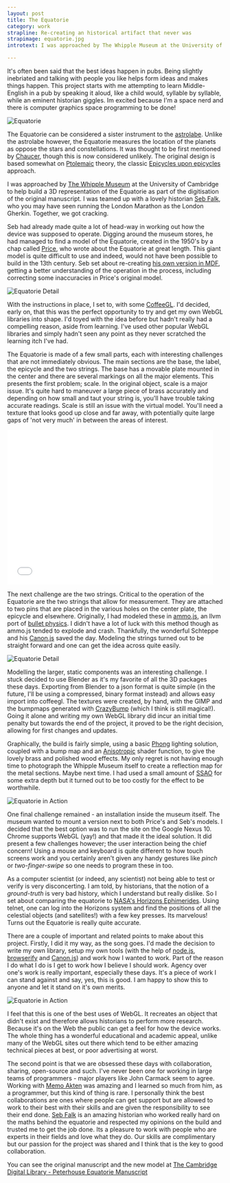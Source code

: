 ```yaml
---
layout: post
title: The Equatorie
category: work
strapline: Re-creating an historical artifact that never was
strapimage: equatorie.jpg
introtext: I was approached by The Whipple Museum at the University of Cambridge to help build a 3D representation of the Equatorie as part of the digitisation of the original manuscript. I was teamed up with a lovely historian Seb Falk, who you may have seen running the London Marathon as the London Gherkin. Together, we got cracking.

---
```


It's often been said that the best ideas happen in pubs. Being slightly inebriated and talking with people you like helps form ideas and makes things happen. This project starts with me attempting to learn Middle-English in a pub by speaking it aloud, like a child would, syllable by syllable, while an eminent historian giggles. Im excited because I'm a space nerd and there is computer graphics space programming to be done!

![Equatorie](https://farm4.staticflickr.com/3721/14110784829_490a1dd725.jpg)

The Equatorie can be considered a sister instrument to the [astrolabe](https://en.wikipedia.org/wiki/Astrolabe). Unlike the astrolabe however, the Equatorie measures the location of the planets as oppose the stars and constellations. It was thought to be first mentioned by [Chaucer](https://en.wikipedia.org/wiki/Chaucer), though this is now considered unlikely. The original design is based somewhat on [Ptolemaic](https://en.wikipedia.org/wiki/Ptolemy#Astrology) theory, the classic [Epicycles upon epicycles](https://en.wikipedia.org/wiki/Epicycles) approach. 

I was approached by [The Whipple Museum](http://www.hps.cam.ac.uk/whipple/) at the University of Cambridge to help build a 3D representation of the Equatorie as part of the digitisation of the original manuscript. I was teamed up with a lovely historian [Seb Falk](http://astrolabesandstuff.blogspot.co.uk/), who you may have seen running the London Marathon as the London Gherkin. Together, we got cracking.

Seb had already made quite a lot of head-way in working out how the device was supposed to operate. Digging around the museum stores, he had managed to find a model of the Equatorie, created in the 1950's by a chap called [Price](http://astrolabesandstuff.blogspot.co.uk/), who wrote about the Equatorie at great length. This giant model is quite difficult to use and indeed, would not have been possible to build in the 13th century. Seb set about re-creating [his own version in MDF](), getting a better understanding of the operation in the process, including correcting some inaccuracies in Price's original model.

![Equatorie Detail](https://farm3.staticflickr.com/2915/14110831308_76595e725d.jpg)

With the instructions in place, I set to, with some [CoffeeGL](http://www.coffeegl.com). I'd decided, early on, that this was the perfect opportunity to try and get my own WebGL libraries into shape. I'd toyed with the idea before but hadn't really had a compelling reason, aside from learning. I've used other popular WebGL libraries and simply hadn't seen any point as they never scratched the learning itch I've had.

The Equatorie is made of a few small parts, each with interesting challenges that are not immediately obvious. The main sections are the base, the label, the epicycle and the two strings. The base has a movable plate mounted in the center and there are several markings on all the major elements. This presents the first problem; scale. In the original object, scale is a major issue. It's quite hard to maneuver a large piece of brass accurately and depending on how small and taut your string is, you'll have trouble taking accurate readings. Scale is still an issue with the virtual model. You'll need a texture that looks good up close and far away, with potentially quite large gaps of 'not very much' in between the areas of interest.

<iframe width="480" height="360" src="//www.youtube.com/embed/DObdY0FYISE" frameborder="0" allowfullscreen></iframe>

The next challenge are the two strings. Critical to the operation of the Equatorie are the two strings that allow for measurement. They are attached to two pins that are placed in the various holes on the center plate, the epicycle and elsewhere. Originally, I had modeled these in [ammo.js](https://github.com/kripken/ammo.js/), an llvm port of [bullet physics](http://bulletphysics.org/wordpress/). I didn't have a lot of luck with this method though as ammo.js tended to explode and crash. Thankfully, the wonderful Schteppe and his [Canon.js](http://www.cannonjs.org/) saved the day. Modeling the strings turned out to be straight forward and one can get the idea across quite easily.

![Equatorie Detail](https://farm4.staticflickr.com/3719/14110926617_7b9ae2508e.jpg)

Modelling the larger, static components was an interesting challenge. I stuck decided to use Blender as it's my favorite of all the 3D packages these days. Exporting from Blender to a json format is quite simple (in the future, I'll be using a compressed, binary format instead) and allows easy import into coffeegl. The textures were created, by hand, with the GIMP and the bumpmaps generated with [CrazyBump](http://www.crazybump.com/) (which I think is still magical!). Going it alone and writing my own WebGL library did incur an initial time penalty but towards the end of the project, it proved to be the right decision, allowing for first changes and updates.

Graphically, the build is fairly simple, using a basic [Phong](https://en.wikipedia.org/wiki/Phong_shading) lighting solution, coupled with a bump map and an [Anisotropic](https://en.wikipedia.org/wiki/Anisotropy) shader function, to give the lovely brass and polished wood effects. My only regret is not having enough time to photograph the Whipple Museum itself to create a reflection map for the metal sections. Maybe next time. I had used a small amount of [SSAO](https://en.wikipedia.org/wiki/Screen_Space_Ambient_Occlusion) for some extra depth but it turned out to be too costly for the effect to be worthwhile.

![Equatorie in Action](https://farm6.staticflickr.com/5591/14297481225_a060eee5fb.jpg)

One final challenge remained - an installation inside the museum itself. The museum wanted to mount a version next to both Price's and Seb's models. I decided that the best option was to run the site on the Google Nexus 10. Chrome supports WebGL (yay!) and that made it the ideal solution. It did present a few challenges however; the user interaction being the chief concern! Using a mouse and keyboard is quite different to how touch screens work and you certainly aren't given any handy gestures like *pinch* or *two-finger-swipe* so one needs to program these in too.

As a computer scientist (or indeed, any scientist) not being able to test or verify is very disconcerting. I am told, by historians, that the notion of a *ground-truth* is very bad history, which I understand but really dislike. So I set about comparing the equatorie to [NASA's Horizons Ephimerides](http://ssd.jpl.nasa.gov/?horizons). Using telnet, one can log into the Horizons system and find the positions of all the celestial objects (and satellites!) with a few key presses. Its marvelous! Turns out the Equatorie is really quite accurate. 

There are a couple of important and related points to make about this project. Firstly, I did it my way, as the song goes. I'd made the decision to write my own library, setup my own tools (with the help of [node.js](http://nodejs.org/), [browserify](http://browserify.org/) and [Canon.js](http://www.cannonjs.org/)) and work how I wanted to work. Part of the reason I do what I do is I get to work how I believe I should work. Agency over one's work is really important, especially these days. It's a piece of work I can stand against and say, yes, this is good. I am happy to show this to anyone and let it stand on it's own merits.

![Equatorie in Action](https://farm4.staticflickr.com/3711/14296916024_fa62d29c95.jpg)

I feel that this is one of the best uses of WebGL. It recreates an object that didn't exist and therefore allows historians to perform more research. Because it's on the Web the public can get a feel for how the device works. The whole thing has a wonderful educational and academic appeal, unlike many of the WebGL sites out there which tend to be either amazing technical pieces at best, or poor advertising at worst.

The second point is that we are obsessed these days with collaboration, sharing, open-source and such. I've never been one for working in large teams of programmers - major players like John Carmack seem to agree. Working with [Memo Akten](http://www.memo.tv/) was amazing and I learned so much from him, as a programmer, but this kind of thing is rare. I personally think the best collaborations are ones where people can get support but are allowed to work to their best with their skills and are given the responsibility to see their end done. [Seb Falk](http://astrolabesandstuff.blogspot.co.uk/) is an amazing historian who worked really hard on the maths behind the equatorie and respected my opinions on the build and trusted me to get the job done. Its a pleasure to work with people who are experts in their fields and love what they do. Our skills are complimentary but our passion for the project was shared and I think that is the key to good collaboration.

You can see the original manuscript and the new model at [The Cambridge Digital Library - Peterhouse Equatorie Manuscript](http://cudl.lib.cam.ac.uk/view/MS-PETERHOUSE-00075-00001/3)




